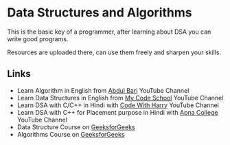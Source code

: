 # Data Structures and Algorithms

This is the basic key of a programmer, after learning about DSA you can write good programs.

Resources are uploaded there, can use them freely and sharpen your skills.


## Links

- Learn Algorithm in English from [Abdul Bari](https://www.youtube.com/playlist?list=PLDN4rrl48XKpZkf03iYFl-O29szjTrs_O) YouTube Channel
- Learn Data Structures in English from [My Code School](https://www.youtube.com/playlist?list=PL2_aWCzGMAwI3W_JlcBbtYTwiQSsOTa6P_) YouTube Channel
- Learn DSA with C/C++ in Hindi with [Code With Harry](https://www.youtube.com/playlist?list=PLu0W_9lII9ahIappRPN0MCAgtOu3lQjQi) YouTube Channel
- Learn DSA with C++ for Placement purpose in Hindi with [Apna College](https://www.youtube.com/playlist?list=PLfqMhTWNBTe0b2nM6JHVCnAkhQRGiZMSJ) YouTube Channel
- Data Structure Course on [GeeksforGeeks](https://www.geeksforgeeks.org/data-structures/)
- Algorithms Course on [GeeksforGeeks](https://www.geeksforgeeks.org/fundamentals-of-algorithms/)
